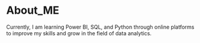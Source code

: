 # About_ME
Currently, I am learning Power BI, SQL, and Python through online platforms to improve my skills and grow in the field of data analytics.
